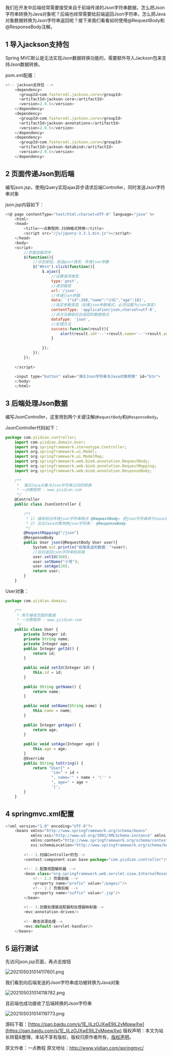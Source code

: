 


我们在开发中后端经常需要接受来自于前端传递的Json字符串数据，怎么把Json字符串转换为Java对象呢？后端也经常需要给前端返回Json字符串，怎么把Java对象数据转换为Json字符串返回呢？接下来我们看看如何使用@RequestBody和@ResponseBody注解。

## 1 导入jackson支持包

Spring MVC默认是无法实现Json数据转换功能的，需要额外导入Jackson包来支持Json数据转换。

pom.xml配置：

```js 
<!-- jackson支持包 -->
    <dependency>
      <groupId>com.fasterxml.jackson.core</groupId>
      <artifactId>jackson-core</artifactId>
      <version>2.9.5</version>
    </dependency>
    <dependency>
      <groupId>com.fasterxml.jackson.core</groupId>
      <artifactId>jackson-annotations</artifactId>
      <version>2.9.5</version>
    </dependency>
    <dependency>
      <groupId>com.fasterxml.jackson.core</groupId>
      <artifactId>jackson-databind</artifactId>
      <version>2.9.5</version>
    </dependency>
```

## 2 页面传递Json到后端

编写json.jsp，使用jQuery实现ajax异步请求后端Controller，同时发送Json字符串对象

json.jsp内容如下：

```js 
<%@ page contentType="text/html;charset=UTF-8" language="java" %>
    <html>
    <head>
        <title>一点教程网-JSON格式转换</title>
        <script src="/js/jquery-3.3.1.min.js"></script>
    </head>
    <body>
    <script>
        //页面加载完毕
        $(function(){
            //点击按钮，发送post请求，传递json参数
            $("#btn").click(function(){
                $.ajax({
                    //设置请求类型
                    type:'post',
                    //请求路径
                    url:'/json',
                    //传递json参数
                    data: '{"id":268,"name":"小红","age":18}',
                    //指定参数类型（如果json参数格式，必须设置为json类型）
                    contentType: 'application/json;charset=utf-8',
                    //该方法接收后台返回的数据格式
                    dataType: 'json',
                    //处理方法
                    success:function(result){
                        alert(result.id+'--'+result.name+'--'+result.age);
                    }
    
                });
            });
        });
    
    </script>
    
    <input type="button" value="演示Json字符串与Java对象转换" id="btn">
    </body>
    </html>
```

## 3 后端处理Json数据

编写JsonController，这里用到两个关键注解`@RequestBody`和`@ResponseBody`。

JsonController代码如下：

```js 
package com.yiidian.controller;
    import com.yiidian.domain.User;
    import org.springframework.stereotype.Controller;
    import org.springframework.ui.Model;
    import org.springframework.ui.ModelMap;
    import org.springframework.web.bind.annotation.RequestBody;
    import org.springframework.web.bind.annotation.RequestMapping;
    import org.springframework.web.bind.annotation.ResponseBody;
    
    /**
     *  演示Java对象与Json字符串之间的转换
     * 一点教程网 - www.yiidian.com
     */
    @Controller
    public class JsonController {
    
        /**
         * 1) 接收前台传递json字符串格式 @RequestBody: 把json字符串转为Java对象
         * 2) 后台Java对象转换json字符串： @ResponseBody
         */
        @RequestMapping("/json")
        @ResponseBody
        public User json(@RequestBody User user){
            System.out.println("前端发送的数据："+user);
            //后台返回json字符串给前端
            user.setId(368);
            user.setName("小苍");
            user.setAge(20);
            return user;
        }
    }
```

User对象：


```js 
package com.yiidian.domain;
    
    /**
     * 用于接收页面的数据
     * 一点教程网 - www.yiidian.com
     */
    public class User {
        private Integer id;
        private String name;
        private Integer age;
        public Integer getId() {
            return id;
        }
    
        public void setId(Integer id) {
            this.id = id;
        }
    
        public String getName() {
            return name;
        }
    
        public void setName(String name) {
            this.name = name;
        }
    
        public Integer getAge() {
            return age;
        }
    
        public void setAge(Integer age) {
            this.age = age;
        }
        @Override
        public String toString() {
            return "User{" +
                    "id=" + id +
                    ", name='" + name + '\'' +
                    ", age=" + age +
                    '}';
        }
    }
```

## 4 springmvc.xml配置


```js 
<?xml version="1.0" encoding="UTF-8"?>
    <beans xmlns="http://www.springframework.org/schema/beans"
           xmlns:xsi="http://www.w3.org/2001/XMLSchema-instance" xmlns:mvc="http://www.springframework.org/schema/mvc"
           xmlns:context="http://www.springframework.org/schema/context"
           xsi:schemaLocation="http://www.springframework.org/schema/beans http://www.springframework.org/schema/beans/spring-beans.xsd http://www.springframework.org/schema/mvc http://www.springframework.org/schema/mvc/spring-mvc.xsd http://www.springframework.org/schema/context http://www.springframework.org/schema/context/spring-context.xsd">
    
        <!-- 1.扫描Controller的包-->
        <context:component-scan base-package="com.yiidian.controller"/>
    
        <!-- 2.配置视图解析器 -->
        <bean class="org.springframework.web.servlet.view.InternalResourceViewResolver">
            <!-- 2.1 页面前缀 -->
            <property name="prefix" value="/pages/"/>
            <!-- 2.2 页面后缀 -->
            <property name="suffix" value=".jsp"/>
        </bean>
    
        <!-- 3.创建处理器适配器和处理器映射器-->
        <mvc:annotation-driven/>
    
        <!--静态资源处理-->
        <mvc:default-servlet-handler/>
    </beans>
```

## 5 运行测试

先访问json.jsp页面，再点击按钮

![202105031014117601.png](https://gitee.com/hezhiyuan007/java-study/raw/master/images/SpringMVC/000f8739-4cbc-48b9-92d8-07cfa3bc1631.png)

我们看到向后端发送的Json字符串成功被转换为Java对象

![202105031014118782.png](https://gitee.com/hezhiyuan007/java-study/raw/master/images/SpringMVC/5af3f7fa-8d13-4cc4-a4e6-82d23bd5111d.png)

且前端也成功接收了后端转换的Json字符串

![202105031014119773.png](https://gitee.com/hezhiyuan007/java-study/raw/master/images/SpringMVC/750a3ec7-7d14-469a-9275-0da0243a33d7.png)

源码下载：[https://pan.baidu.com/s/1E_IjLzOJXwE9lL2vMpewXw](https://pan.baidu.com/s/1E_IjLzOJXwE9lL2vMpewXw)
版权声明：本文为站长转载&整理，本站不享有版权，版权归原作者所有，[版权声明](https://gitee.com/hezhiyuan007/java-notes/raw/master/disclaimer.md)。




原文作者：一点教程 原文地址：http://www.yiidian.com/springmvc/